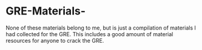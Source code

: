 # GRE-Materials-
None of these materials belong to me, but is just a compilation of materials I had collected for the GRE. This includes a good amount of material resources for anyone to crack the GRE. 
